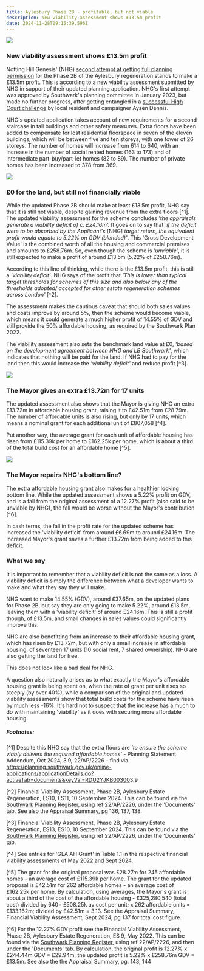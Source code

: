 ```yaml
---
title: Aylesbury Phase 2B - profitable, but not viable
description: New viability assessment shows £13.5m profit
date: 2024-11-28T09:15:39.596Z
---
```

![](img/22_ap_2226-design_and_access_statement__part_15_.-3521594.pdf-adobe-acrobat-reader-64-bit-09_11_2024-16_32_16.png)

### New viability assessment shows £13.5m profit

Notting Hill Genesis' (NHG) [second attempt at getting full planning permission](https://www.35percent.org/posts/aylesbury-phase-2b-notting-hill-genesis-try-again/) for the Phase 2B of the Aylesbury regeneration stands to make a £13.5m profit.  This is according to a new viability assessment submitted by NHG in support of their updated planning application.  NHG's first attempt was approved by Southwark's planning committee in January 2023, but made no further progress, after getting entangled in a [successful High Court challenge](https://www.35percent.org/posts/ayllesbury-planning-decision-quashed/) by local resident and campaigner Aysen Dennis.

NHG's updated application takes account of new requirements for a second staircase in tall buildings and other safety measures.  Extra floors have been added to compensate for lost residential floorspace in seven of the eleven buildings, which will be between five and ten storeys, with one tower of 26 storeys.  The number of homes will increase from 614 to 640, with an increase in the number of social rented homes (163 to 173) and of intermediate part-buy/part-let homes (82 to 89). The number of private homes has been increased to 378 from 369.  

![](img/exhibition_boards_150624.pdf-adobe-acrobat-reader-64-bit-11_11_2024-09_52_45.png)

### £0 for the land, but still not financially viable

While the updated Phase 2B should make at least £13.5m profit, NHG say that it is still not viable, despite gaining revenue from the extra floors [^1].  The  updated viability assessment for the scheme concludes *'the appraisals generate a viability deficit of c. £24.16m'.*  It goes on to say that *'if the deficit were to be absorbed by the Applicant's* \[NHG] *target return, the equivalent profit would equate to 5.22% on GDV (blended)'*.  This 'Gross Development Value' is the combined worth of all the housing and commercial premises and amounts to £258.76m.  So, even though the scheme is *'unviable'*, it is still expected to make a profit of around £13.5m (5.22% of £258.76m).

According to this line of thinking, while there is the £13.5m profit, this is still a *'viability deficit'*.  NHG says of the profit that *'This is lower than typical target thresholds for schemes of this size and also below any of the thresholds adopted/ accepted for other estate regeneration schemes across London'* [^2].

The assessment makes the cautious caveat that should both sales values and costs improve by around 5%, then the scheme would become viable, which means it could generate a much higher profit of 14.55% of GDV and still provide the 50% affordable housing, as required by the Southwark Plan 2022. 

The viability assessment also sets the benchmark land value at £0, *'based on the development agreement between NHG and LB Southwark'*, which indicates that nothing will be paid for the land.  If NHG had to pay for the land then this would increase the *'viability deficit'* and reduce profit [^3].

![](img/image_excerpt_financial_viability_assessment_sept_2024.png)

### The Mayor gives an extra £13.72m for 17 units

The updated assessment also shows that the Mayor is giving NHG an extra £13.72m in affordable housing grant, raising it to £42.51m from £28.79m.  The number of affordable units is also rising, but only by 17 units, which means a nominal grant for each additional unit of £807,058 [^4].

Put another way, the average grant for each unit of affordable housing has risen from £115.39k per home to £162.25k per home, which is about a third of the total build cost for an affordable home [^5].

![](img/image_financial_viability_assessments_gla_ah_grants_310125.png)

### The Mayor repairs NHG's bottom line?

The extra affordable housing grant also makes for a healthier looking bottom line.  While the updated assessment shows a 5.22% profit on GDV, and is a fall from the original assessment of a 12.27% profit (also said to be unviable by NHG), the fall would be worse without the Mayor's contribution [^6].

In cash terms, the fall in the profit rate for the updated scheme has increased the 'viability deficit' from around £6.69m to around £24.16m.  The increased Mayor's grant saves a further £13.72m from being added to this deficit.

### What we say

It is important to remember that a viability deficit is not the same as a loss.  A viability deficit is simply the difference between what a developer wants to make and what they say they will make.

NHG want to make 14.55% (GDV), around £37.65m, on the updated plans for Phase 2B, but say they are only going to make 5.22%, around £13.5m, leaving them with a 'viability deficit' of around £24.16m.  This is still a profit though, of £13.5m, and small changes in sales values could significantly improve this. 

NHG are also benefitting from an increase to their affordable housing grant, which has risen by £13.72m, but with only a small increase in affordable housing, of seventeen 17 units (10 social rent, 7 shared ownership).  NHG are also getting the land for free. 

This does not look like a bad deal for NHG.  

A question also naturally arises as to what exactly the Mayor's affordable housing grant is being spent on, when the rate of grant per unit rises so steeply (by over 40%), while a comparison of the original and updated viability assessments show that total build costs for the scheme have risen by much less -16%.  It's hard not to suspect that the increase has a much to do with maintaining 'viability' as it does with securing more affordable housing.

##### Footnotes:

[^1] Despite this NHG say that the extra floors are *'to ensure the scheme viably delivers the required affordable homes' -* Planning Statement Addendum, Oct 2024, 3.9, 22/AP/2226 - find via <https://planning.southwark.gov.uk/online-applications/applicationDetails.do?activeTab=documents&keyVal=RDU2YJKB00300>3.9

[^2] Financial Viability Assessment, Phase 2B, Aylesbury Estate Regeneration, ES10, ES11, 10 September 2024. This can be found via the [Southwark Planning Register](https://planning.southwark.gov.uk/online-applications/), using ref 22/AP/2226, under the 'Documents' tab.   See also the Appraisal Summary, pg 136, 137, 138.

[^3] Financial Viability Assessment, Phase 2B, Aylesbury Estate Regeneration, ES13, ES10, 10 September 2024. This can be found via the [Southwark Planning Register](https://planning.southwark.gov.uk/online-applications/), using ref 22/AP/2226, under the 'Documents' tab.

[^4] See entries for 'GLA AH Grant' in Table 1.1 in the respective financial viability assessments of May 2022 and Sept 2024.

[^5] The grant for the original proposal was £28.27m for 245 affordable homes - an average cost of £115.39k per home.  The grant for the updated proposal is £42.51m for 262 affordable homes - an average cost of £162.25k per home.   By calculation, using averages, the Mayor's grant is about a third of the cost of the affordable housing - £325,280,540 (total cost) divided by 640= £508.25k av cost per unit; x 262 affordable units = £133.162m; divided by £42.51m = 3.13.  See the Appraisal Summary, Financial Viability Assessment, Sept 2024, pg 137 for total cost figure. 

[^6] For the 12.27% GDV profit see the Financial Viability Assessment, Phase 2B, Aylesbury Estate Regeneration, ES 9, May 2022. This can be found via the [Southwark Planning Register](https://planning.southwark.gov.uk/online-applications/), using ref 22/AP/2226, and then under the 'Documents' tab.  By calculation, the original profit is 12.27% x £244.44m GDV = £29.94m; the updated profit is 5.22% x £258.76m GDV = £13.5m.  See also the the Appraisal Summary, pg. 143, 144